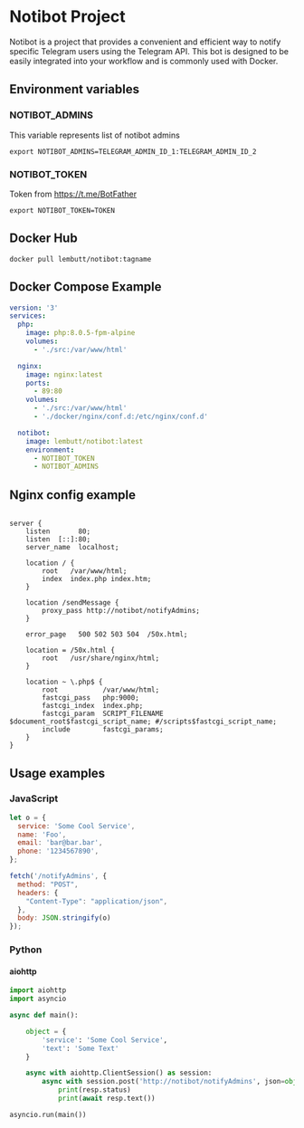 # Notibot Project

Notibot is a project that provides a convenient and efficient way to notify specific Telegram users using the Telegram API. This bot is designed to be easily integrated into your workflow and is commonly used with Docker.

## Environment variables

### NOTIBOT_ADMINS
  
This variable represents list of notibot admins 

```console
export NOTIBOT_ADMINS=TELEGRAM_ADMIN_ID_1:TELEGRAM_ADMIN_ID_2
```

### NOTIBOT_TOKEN

Token from https://t.me/BotFather

```console
export NOTIBOT_TOKEN=TOKEN
```

## Docker Hub

```console
docker pull lembutt/notibot:tagname
```

## Docker Compose Example

```yaml
version: '3'
services:
  php:
    image: php:8.0.5-fpm-alpine
    volumes:
      - './src:/var/www/html'

  nginx:
    image: nginx:latest
    ports: 
      - 89:80
    volumes:
      - './src:/var/www/html'
      - './docker/nginx/conf.d:/etc/nginx/conf.d'

  notibot:
    image: lembutt/notibot:latest
    environment:
      - NOTIBOT_TOKEN
      - NOTIBOT_ADMINS
```

## Nginx config example

```nginx

server {
    listen       80;
    listen  [::]:80;
    server_name  localhost;

    location / {
        root   /var/www/html;
        index  index.php index.htm;
    }

    location /sendMessage {
        proxy_pass http://notibot/notifyAdmins;
    }

    error_page   500 502 503 504  /50x.html;

    location = /50x.html {
        root   /usr/share/nginx/html;
    }

    location ~ \.php$ {
        root           /var/www/html;
        fastcgi_pass   php:9000;
        fastcgi_index  index.php;
        fastcgi_param  SCRIPT_FILENAME $document_root$fastcgi_script_name; #/scripts$fastcgi_script_name;
        include        fastcgi_params;
    }
}
```

## Usage examples

### JavaScript

```js
let o = {
  service: 'Some Cool Service',
  name: 'Foo',
  email: 'bar@bar.bar',
  phone: '1234567890',
};

fetch('/notifyAdmins', {
  method: "POST",
  headers: {
    "Content-Type": "application/json",
  },
  body: JSON.stringify(o)
});
```

### Python

#### aiohttp

```python
import aiohttp
import asyncio

async def main():

    object = {
        'service': 'Some Cool Service',
        'text': 'Some Text'
    }

    async with aiohttp.ClientSession() as session:
        async with session.post('http://notibot/notifyAdmins', json=object) as resp:
            print(resp.status)
            print(await resp.text())

asyncio.run(main())

```
